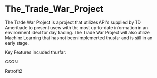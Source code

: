 # The_Trade_War_Project
The Trade War Project is a project that utilizes API's supplied by TD Ameritrade to present users with the most up-to-date information in an environment ideal for day trading. The Trade War Project will also utilize Machine Learning that has not been implemented thusfar and is still in an early stage.


Key Features included thusfar:

GSON 

Retrofit2 
